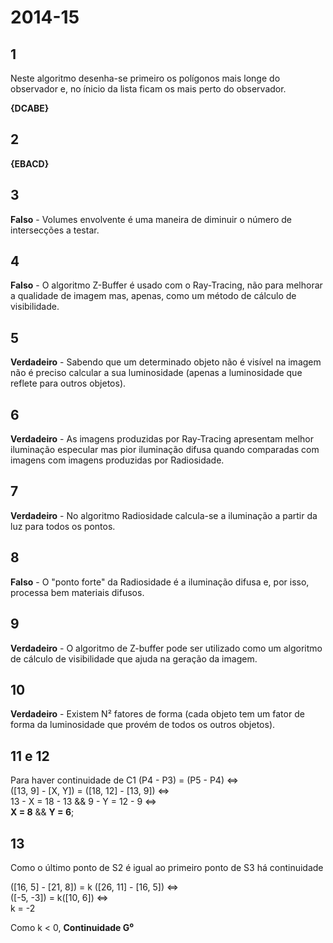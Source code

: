 # 2014-15

## 1

Neste algoritmo desenha-se primeiro os polígonos mais longe do observador e, no ínicio da lista ficam os mais perto do observador.

**{DCABE}**


## 2

**{EBACD}**


## 3

**Falso** - Volumes envolvente é uma maneira de diminuir o número de intersecções a testar.


## 4

**Falso** - O algoritmo Z-Buffer é usado com o Ray-Tracing, não para melhorar a qualidade de imagem mas, apenas, como um método de cálculo de visibilidade.


## 5

**Verdadeiro** - Sabendo que um determinado objeto não é visível na imagem não é preciso calcular a sua luminosidade (apenas a luminosidade que reflete para outros objetos).


## 6

**Verdadeiro** - As imagens produzidas por Ray-Tracing apresentam melhor iluminação especular mas pior iluminação difusa quando comparadas com imagens com imagens produzidas por Radiosidade.


## 7

**Verdadeiro** - No algoritmo Radiosidade calcula-se a iluminação a partir da luz para todos os pontos.


## 8

**Falso** - O "ponto forte" da Radiosidade é a iluminação difusa e, por isso, processa bem materiais difusos.


## 9

**Verdadeiro** - O algoritmo de Z-buffer pode ser utilizado como um algoritmo de cálculo de visibilidade que ajuda na geração da imagem.


## 10

**Verdadeiro** - Existem N² fatores de forma (cada objeto tem um fator de forma da luminosidade que provém de todos os outros objetos).


## 11 e 12

Para haver continuidade de C1 (P4 - P3) = (P5 - P4) <=> <br>
([13, 9] - [X, Y]) =  ([18, 12] - [13, 9]) <=> <br>
13 - X = 18 - 13 && 9 - Y = 12 - 9 <=> <br>
**X = 8** && **Y = 6**;


## 13

Como o último ponto de S2 é igual ao primeiro ponto de S3 há continuidade

([16, 5] - [21, 8]) = k ([26, 11] - [16, 5]) <=> <br>
([-5, -3]) = k([10, 6]) <=> <br>
k = -2

Como k < 0, **Continuidade G⁰**